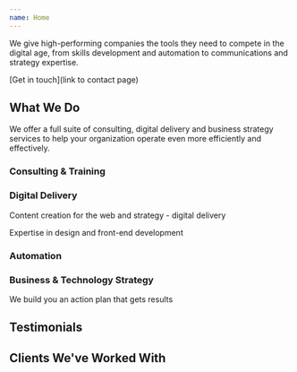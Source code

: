 ```yaml
---
name: Home
---
```


We give high-performing companies the tools they need to compete in the digital age, from skills development and automation to communications and strategy expertise.

[Get in touch](link to contact page)





## What We Do 

We offer a full suite of consulting, digital delivery and business strategy services to help your organization operate even more efficiently and effectively. 

### Consulting & Training



### Digital Delivery

Content creation for the web and strategy - digital delivery

Expertise in design and front-end development 



### Automation 



### Business & Technology Strategy 

We build you an action plan that gets results



## Testimonials



## Clients We've Worked With